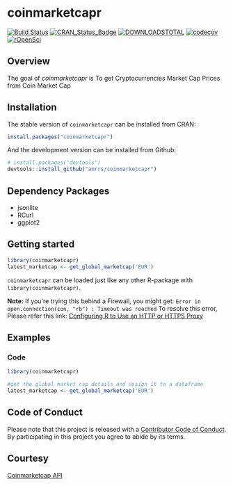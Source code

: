 # coinmarketcapr

[![Build Status](https://travis-ci.org/amrrs/coinmarketcapr.svg?branch=master)](https://travis-ci.org/amrrs/coinmarketcapr) [![CRAN\_Status\_Badge](http://www.r-pkg.org/badges/version/coinmarketcapr)](https://cran.r-project.org/package=coinmarketcapr) [![DOWNLOADSTOTAL](https://cranlogs.r-pkg.org/badges/grand-total/coinmarketcapr)](https://cranlogs.r-pkg.org/badges/grand-total/coinmarketcapr) [![codecov](https://codecov.io/gh/amrrs/coinmarketcapr/branch/master/graph/badge.svg)](https://codecov.io/gh/amrrs/coinmarketcapr) [![rOpenSci](https://badges.ropensci.org/172_status.svg)](https://github.com/ropensci/onboarding/issues/172)

Overview
--------
The goal of *coinmarketcapr* is To get Cryptocurrencies Market Cap Prices from Coin Market Cap

Installation
------------

The stable version of ```coinmarketcapr``` can be installed from CRAN:

```r
install.packages("coinmarketcapr")
```

And the development version can be installed from Github:

``` r
# install.packages("devtools")
devtools::install_github("amrrs/coinmarketcapr")
```

Dependency Packages
------------

* jsonlite
* RCurl
* ggplot2

Getting started
---------------

``` r
library(coinmarketcapr)
latest_marketcap <- get_global_marketcap('EUR')
```

```coinmarketcapr``` can be loaded just like any other R-package with ```library(coinmarketcapr)```.

**Note:** If you're trying this behind a Firewall, you might get:
```Error in open.connection(con, "rb") : Timeout was reached```
To resolve this error, Please refer this link: [Configuring R to Use an HTTP or HTTPS Proxy](https://support.rstudio.com/hc/en-us/articles/200488488-Configuring-R-to-Use-an-HTTP-or-HTTPS-Proxy)

Examples
---------------
### Code 
```r
library(coinmarketcapr)

#get the global market cap details and assign it to a dataframe
latest_marketcap <- get_global_marketcap('EUR')
```

Code of Conduct
---------------
Please note that this project is released with a [Contributor Code of Conduct](CONDUCT.md). By participating in this project you agree to abide by its terms.


Courtesy
---------------
[Coinmarketcap API](https://coinmarketcap.com/api/)
